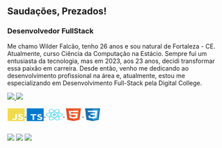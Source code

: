 ## Saudações, Prezados!

<h3>Desenvolvedor FullStack</h3>

Me chamo Wilder Falcão, tenho 26 anos e sou natural de Fortaleza - CE. Atualmente, curso Ciência da Computação na Estácio. Sempre fui um entusiasta da tecnologia, mas em 2023, aos 23 anos, decidi transformar essa paixão em carreira. Desde então, venho me dedicando ao desenvolvimento profissional na área e, atualmente, estou me especializando em Desenvolvimento Full-Stack pela Digital College.

 <div>
  <a href="https://github.com/WilderFalcão">
  <img height="180em" src="https://github-readme-stats.vercel.app/api?username=WilderFalcão&show_icons=true&theme=dracula&include_all_commits=true&count_private=true"/>
  <img height="180em" src="https://github-readme-stats.vercel.app/api/top-langs/?username=WilderFalcão&layout=compact&langs_count=16&theme=dracula"/>
</div>
<div style="display: inline_block"><br>
  <img align="center" alt="Rafa-Js" height="30" width="40" src="https://raw.githubusercontent.com/devicons/devicon/master/icons/javascript/javascript-plain.svg">
  <img align="center" alt="Rafa-Ts" height="30" width="40" src="https://raw.githubusercontent.com/devicons/devicon/master/icons/typescript/typescript-plain.svg">
  <img align="center" alt="Rafa-React" height="30" width="40" src="https://raw.githubusercontent.com/devicons/devicon/master/icons/react/react-original.svg">
  <img align="center" alt="Rafa-HTML" height="30" width="40" src="https://raw.githubusercontent.com/devicons/devicon/master/icons/html5/html5-original.svg">
  <img align="center" alt="Rafa-CSS" height="30" width="40" src="https://raw.githubusercontent.com/devicons/devicon/master/icons/css3/css3-original.svg">
  
</div>
  
  ##
 
<div> 
  <a href="https://www.instagram.com/will_docs?igsh=MTV5ZjAwNGp5ZjVlcw%3D%3D&utm_source=qr" target="_blank"><img src="https://img.shields.io/badge/-Instagram-%23E4405F?style=for-the-badge&logo=instagram&logoColor=white" target="_blank"></a>
  <a href = "mailto:wilderfalcao@gmail.com"><img src="https://img.shields.io/badge/-Gmail-%23333?style=for-the-badge&logo=gmail&logoColor=white" target="_blank"></a>
  <a href="https://www.linkedin.com/in/wilder-santos-falc%C3%A3o-07b62117a/" target="_blank"><img src="https://img.shields.io/badge/-LinkedIn-%230077B5?style=for-the-badge&logo=linkedin&logoColor=white" target="_blank"></a> 
 
</div>
